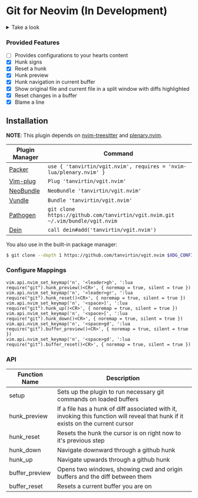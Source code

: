 # Git for Neovim (In Development)

<details>
    <summary>Take a look</summary>
    ![hunk_signs](https://user-images.githubusercontent.com/25164326/117378542-acfb8880-aea3-11eb-93e5-30a9c4d45250.gif)
    ![hunk_navigation](https://user-images.githubusercontent.com/25164326/117378065-ad475400-aea2-11eb-8cf0-babd0babdaf4.gif)
    ![hunk_preview](https://user-images.githubusercontent.com/25164326/117378594-c997c080-aea3-11eb-9597-b08e7055b3f2.gif)
    ![blame](https://user-images.githubusercontent.com/25164326/117378560-b97fe100-aea3-11eb-841e-2aaa863224b4.gif)
    ![diff_preview](https://user-images.githubusercontent.com/25164326/117379606-cdc4dd80-aea5-11eb-8e30-25fee1b2ca92.gif)
</details>

### Provided Features
- [ ] Provides configurations to your hearts content
- [x] Hunk signs
- [x] Reset a hunk
- [x] Hunk preview
- [x] Hunk navigation in current buffer
- [x] Show original file and current file in a split window with diffs highlighted
- [x] Reset changes in a buffer
- [x] Blame a line

## Installation

**NOTE**: This plugin depends on [nvim-treesitter](https://github.com/nvim-treesitter/nvim-treesitter) and [plenary.nvim](https://github.com/nvim-lua/plenary.nvim).

| Plugin Manager                                       | Command                                                                        |
|------------------------------------------------------|--------------------------------------------------------------------------------|
| [Packer](https://github.com/wbthomason/packer.nvim)  | `use { 'tanvirtin/vgit.nvim', requires = 'nvim-lua/plenary.nvim' }`            |
| [Vim-plug](https://github.com/junegunn/vim-plug)     | `Plug 'tanvirtin/vgit.nvim'`                                                   |
| [NeoBundle](https://github.com/Shougo/neobundle.vim) | `NeoBundle 'tanvirtin/vgit.nvim'`                                              |
| [Vundle](https://github.com/VundleVim/Vundle.vim)    | `Bundle 'tanvirtin/vgit.nvim'`                                                 |
| [Pathogen](https://github.com/tpope/vim-pathogen)    | `git clone https://github.com/tanvirtin/vgit.nvim.git ~/.vim/bundle/vgit.nvim` |
| [Dein](https://github.com/Shougo/dein.vim)           | `call dein#add('tanvirtin/vgit.nvim')`                                         |

You also use in the built-in package manager:
```bash
$ git clone --depth 1 https://github.com/tanvirtin/vgit.nvim $XDG_CONFIG_HOME/nvim/pack/plugins/start/vgit.nvim
```

### Configure Mappings
```
vim.api.nvim_set_keymap('n', '<leader>gh', ':lua require("git").hunk_preview()<CR>', { noremap = true, silent = true })
vim.api.nvim_set_keymap('n', '<leader>gr', ':lua require("git").hunk_reset()<CR>', { noremap = true, silent = true })
vim.api.nvim_set_keymap('n', '<space>]', ':lua require("git").hunk_up()<CR>', { noremap = true, silent = true })
vim.api.nvim_set_keymap('n', '<space>[', ':lua require("git").hunk_down()<CR>', { noremap = true, silent = true })
vim.api.nvim_set_keymap('n', '<space>gd', ':lua require("git").buffer_preview()<CR>', { noremap = true, silent = true })
vim.api.nvim_set_keymap('n', '<space>gd', ':lua require("git").buffer_reset()<CR>', { noremap = true, silent = true })
```

### API
| Function Name | Description |
|---------------|-------------|
| setup | Sets up the plugin to run necessary git commands on loaded buffers |
| hunk_preview | If a file has a hunk of diff associated with it, invoking this function will reveal that hunk if it exists on the current cursor |
| hunk_reset | Resets the hunk the cursor is on right now to it's previous step
| hunk_down | Navigate downward through a github hunk |
| hunk_up | Navigate upwards through a github hunk |
| buffer_preview | Opens two windows, showing cwd and origin buffers and the diff between them |
| buffer_reset | Resets a current buffer you are on |
